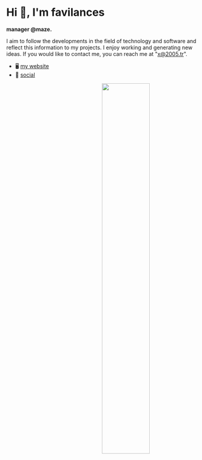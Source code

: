 

Hi 👋, I'm favilances
===========================

**manager @maze.**

I aim to follow the developments in the field of technology and software and reflect this information to my projects. I enjoy working and generating new ideas. If you would like to contact me, you can reach me at "x@2005.tr".
* 🖥️  [my website](https://www.favilances.com/en/)
* 📱  [social](https://me.favilances.com)


<img width="50%" align="right" src="https://github-readme-stats.vercel.app/api?username=favilances&count_private=true&show_icons=true&theme=dark&hide_border=true&include_all_commits=true">

